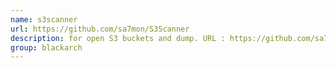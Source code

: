 ```yaml
---
name: s3scanner
url: https://github.com/sa7mon/S3Scanner
description: for open S3 buckets and dump. URL : https://github.com/sa7mon/S3Scanner Groups : blackarch blackarch-scanner
group: blackarch
---
```


